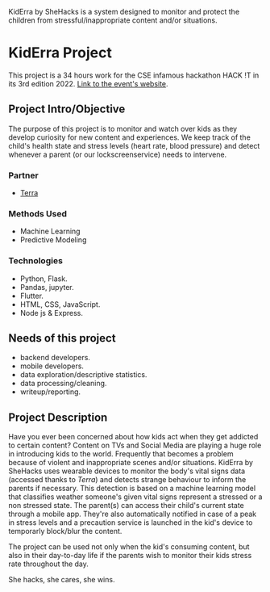 KidErra by SheHacks is a system designed to monitor and protect the children from stressful/inappropriate content and/or situations.

# KidErra Project
This project is a 34 hours work for the CSE infamous hackathon HACK !T in its 3rd edition 2022.  [Link to the event's website](https://cse-hackit-2k22.cse.club/?fbclid=IwAR3mTsmTSrF91ot9eii6jG55SYlqSoPK5IoJvoXt3-ZRPgeSyOfutvy8nYo).

## Project Intro/Objective
The purpose of this project is to monitor and watch over kids as they develop curiosity for new content and experiences. 
We keep track of the child's health state and stress levels (heart rate, blood pressure) and detect whenever a parent (or our lockscreenservice) needs to intervene.

### Partner
* [Terra](https://tryterra.co/)

### Methods Used
* Machine Learning
* Predictive Modeling

### Technologies 
* Python, Flask.
* Pandas, jupyter.
* Flutter.
* HTML, CSS, JavaScript.
* Node js & Express.

## Needs of this project

- backend developers.
- mobile developers.
- data exploration/descriptive statistics.
- data processing/cleaning.
- writeup/reporting.

## Project Description
Have you ever been concerned about how kids act when they get addicted to certain content? 
Content on TVs and Social Media are playing a huge role in introducing kids to the world. Frequently that becomes a problem because of violent and inappropriate scenes and/or situations.
KidErra by SheHacks uses wearable devices to monitor the body's vital signs data (accessed thanks to *Terra*) and detects strange behaviour to inform the parents if necessary. 
This detection is based on a machine learning model that classifies weather someone's given vital signs represent a stressed or a non stressed state.
The parent(s) can access their child's current state through a mobile app. They're also automatically notified in case of a peak in stress levels and a precaution service is launched in the kid's device to temporarly block/blur the content.

The project can be used not only when the kid's consuming content, but also in their day-to-day life if the parents wish to monitor their kids stress rate throughout the day.

She hacks, she cares, she wins.

